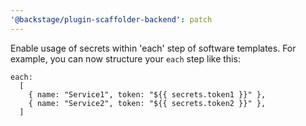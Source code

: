 ```yaml
---
'@backstage/plugin-scaffolder-backend': patch
---
```


Enable usage of secrets within 'each' step of software templates. For example, you can now structure your `each` step like this:

```
each:
  [
    { name: "Service1", token: "${{ secrets.token1 }}" },
    { name: "Service2", token: "${{ secrets.token2 }}" },
  ]
```
